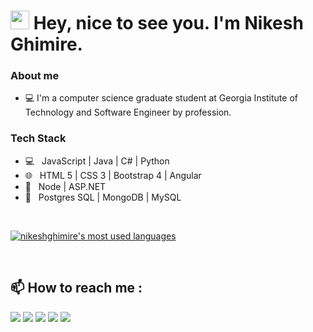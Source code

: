 <h1><img src="https://emojis.slackmojis.com/emojis/images/1531849430/4246/blob-sunglasses.gif?1531849430" width="30"/> Hey, nice to see you. I'm Nikesh Ghimire.</h1>

### About me

- 💻 I'm a computer science graduate student at Georgia Institute of Technology and Software Engineer by profession.

### Tech Stack

- 💻 &nbsp; JavaScript | Java | C# | Python
- 🌐 &nbsp; HTML 5 | CSS 3 | Bootstrap 4 | Angular
- 🧰 &nbsp; Node | ASP.NET
- 💾 &nbsp; Postgres SQL | MongoDB | MySQL

<br />

[![nikeshghimire's most used languages](https://github-readme-stats.vercel.app/api/top-langs/?username=nikeshghimire77&layout=compact&theme=radical)](https://github.com/nikeshghimire77)

<!-- ### Connect with me: -->

<br />

## :mailbox: How to reach me :

[<img src="https://img.icons8.com/bubbles/50/000000/gmail.png"/>](mailto:nikeshghimire77@gmail.com)
[<img target="_blank" src="https://img.icons8.com/bubbles/50/000000/linkedin.png"/>](https://www.linkedin.com/in/nikesh-ghimire-738266bb/)
[<img target="_blank" src="https://img.icons8.com/bubbles/50/000000/github.png">](https://github.com/nikeshghimire77)
[<img target="_blank" src="https://img.icons8.com/bubbles/50/000000/twitter.png"/>](https://www.twitter.com/nikeshghimire77/)
[<img target="_blank" src="https://img.icons8.com/bubbles/50/000000/instagram-new.png"/>](https://www.instagram.com/nikeshghimire77/)
